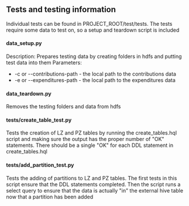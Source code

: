 ## Tests and testing information
Individual tests can be found in PROJECT_ROOT/test/tests.
The tests require some data to test on, so a setup and teardown script is included

#### data_setup.py
Description: Prepares testing data by creating folders in hdfs and putting test data into them
Parameters:
* -c or --contributions-path - the local path to the contributions data 
* -e or --expenditures-path - the local path to the expenditures data 

#### data_teardown.py
Removes the testing folders and data from hdfs

#### tests/create_table_test.py
Tests the creation of LZ and PZ tables by running the create_tables.hql script and 
making sure the output has the proper number of "OK" statements. There should be a
 single "OK" for each DDL statement in create_tables.hql

#### tests/add_partition_test.py
Tests the adding of partitions to LZ and PZ tables. The first tests in this script
ensure that the DDL statements completed. Then the script runs a select query to 
ensure that the data is actually "in" the external hive table now that a partition
 has been added
